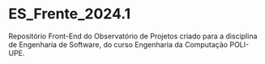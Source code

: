 # ES_Frente_2024.1
Repositório Front-End do Observatório de Projetos criado para a disciplina de Engenharia de Software, do curso Engenharia da Computação POLI-UPE.
